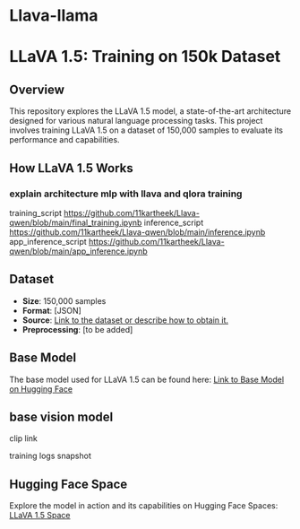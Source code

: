 # Llava-llama
# LLaVA 1.5: Training on 150k Dataset

## Overview
This repository explores the LLaVA 1.5 model, a state-of-the-art architecture designed for various natural language processing tasks. This project involves training LLaVA 1.5 on a dataset of 150,000 samples to evaluate its performance and capabilities.

## How LLaVA 1.5 Works
### explain architecture mlp with llava and qlora training

training_script https://github.com/11kartheek/Llava-qwen/blob/main/final_training.ipynb
inference_script https://github.com/11kartheek/Llava-qwen/blob/main/inference.ipynb
app_inference_script https://github.com/11kartheek/Llava-qwen/blob/main/app_inference.ipynb

## Dataset
- **Size**: 150,000 samples
- **Format**: [JSON]
- **Source**: [Link to the dataset or describe how to obtain it.](https://huggingface.co/datasets/liuhaotian/LLaVA-Instruct-150K)
- **Preprocessing**: [to be added]

## Base Model
The base model used for LLaVA 1.5 can be found here: [Link to Base Model on Hugging Face](https://huggingface.co/meta-llama/Llama-3.2-1B-Instruct)
## base vision model
clip link

training logs snapshot

## Hugging Face Space
Explore the model in action and its capabilities on Hugging Face Spaces: [LLaVA 1.5 Space](https://huggingface.co/spaces/Kartheekb7/llava_chat)

